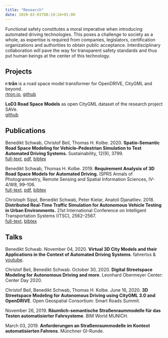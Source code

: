 ```yaml
---
title: "Research"
date: 2020-02-01T08:19:24+01:00
---
```


Functional safety constitutes a moral imperative when introducing automated driving technologies.
This poses a challenge to society as a whole, as expertise is required from companies, legislators, certification organizations and authorities to obtain public acceptance.
Interdisciplinary collaboration will pave the way for transparent safety standards and thus put human beings at the center of this technology.

## Projects

**r:trån** is a road space model transformer for OpenDRIVE, CityGML and beyond.  
[rtron.io](https://rtron.io), [github](https://github.com/tum-gis/rtron)

**LoD3 Road Space Models** as open CityGML dataset of the research project SAVe.  
[github](https://github.com/savein/lod3-road-space-models)

## Publications

Benedikt Schwab, Christof Beil, Thomas H. Kolbe. 2020. **Spatio-Semantic Road Space Modeling for Vehicle–Pedestrian Simulation to Test Automated Driving Systems.** Sustainability, 12(9), 3799.  
[full-text](https://doi.org/10.3390/su12093799), [pdf](https://www.mdpi.com/2071-1050/12/9/3799/pdf), [bibtex](https://mediatum.ub.tum.de/export/1545440/bibtex)  

Benedikt Schwab, Thomas H. Kolbe. 2019. **Requirement Analysis of 3D Road Space Models for Automated Driving.** ISPRS Annals of Photogrammetry, Remote Sensing and Spatial Information Sciences, IV-4/W8, 99–106.  
[full-text](https://doi.org/10.5194/isprs-annals-IV-4-W8-99-2019), [pdf](https://www.isprs-ann-photogramm-remote-sens-spatial-inf-sci.net/IV-4-W8/99/2019/isprs-annals-IV-4-W8-99-2019.pdf), [bibtex](https://mediatum.ub.tum.de/export/1507292/bibtex)  

Christoph Sippl, Benedikt Schwab, Peter Kielar, Anatoli Djanatliev. 2018. **Distributed Real-Time Traffic Simulation for Autonomous Vehicle Testing in Urban Environments.** 21st International Conference on Intelligent Transportation Systems (ITSC), 2562–2567.  
[full-text](https://dx.doi.org/10.1109/ITSC.2018.8569544), [bibtex](https://mediatum.ub.tum.de/export/1506968/bibtex)

## Talks

Benedikt Schwab. November 04, 2020. **Virtual 3D City Models and their Applications in the Context of Automated Driving Systems**. fahrerlos & [youtube](https://www.youtube.com/watch?v=0g7ECPEmFsE).

Christof Beil, Benedikt Schwab. October 30, 2020. **Digital Streetspace Modeling for Autonomous Driving and more**. Leonhard Obermeyer Center: Center Day 2020.

Christof Beil, Benedikt Schwab, Thomas H. Kolbe. June 16, 2020. **3D Streetspace Modeling for Autonomous Driving using CityGML 3.0 and OpenDRIVE**. Open Geospatial Consortium: Smart Roads Summit.

November 26, 2019. **Räumlich-semantische Straßenraummodelle für das Testen automatisierter Fahrsysteme**. BIM World MUNICH.

March 03, 2019. **Anforderungen an Straßenraummodelle im Kontext automatisierten Fahrens**. Münchner GI-Runde.
